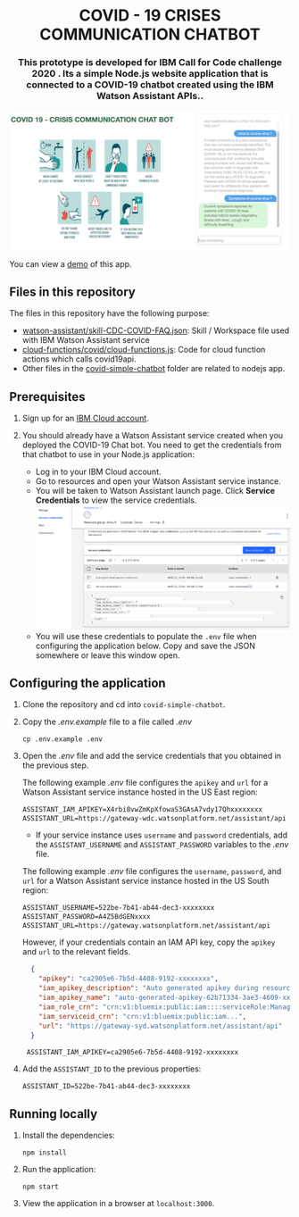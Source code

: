 <h1 align="center" style="border-bottom: none;"> COVID - 19 CRISES COMMUNICATION CHATBOT</h1>
<h3 align="center">This prototype is developed for <b>IBM Call for Code challenge 2020</b> . Its a simple Node.js website application that is connected to a COVID-19 chatbot created using the IBM Watson Assistant APIs..</h3>

![Covid19 simple chatbot screen shot](readme_images/covid-simple-chatbot-screen-shot.png)

You can view a [demo][demo_url] of this app.

## Files in this repository
The files in this repository have the following purpose:
*  [watson-assistant/skill-CDC-COVID-FAQ.json](watson-assistant/skill-CDC-COVID-FAQ.json): Skill / Workspace file used with IBM Watson Assistant service
* [cloud-functions/covid/cloud-functions.js](cloud-functions/covid/cloud-functions.js): Code for cloud function actions which calls covid19api.
* Other files in the [covid-simple-chatbot](covid-simple-chatbot) folder are related to nodejs app. 

## Prerequisites
1. Sign up for an [IBM Cloud account](https://cloud.ibm.com/registration/).

1. You should already have a Watson Assistant service created when you deployed the COVID-19 Chat bot. You need to get the credentials from that chatbot to use in your Node.js application:
    - Log in to your IBM Cloud account.
    - Go to resources and open your Watson Assistant service instance.
    - You will be taken to Watson Assistant launch page. Click **Service Credentials** to view the service credentials.
      ![Watson Assistant Credentials](readme_images/watson-assistant-credentials.png)
    - You will use these credentials to populate the `.env` file when configuring the application below. Copy and save the JSON somewhere or leave this window open.
    
    
## Configuring the application

1. Clone the repository and cd into `covid-simple-chatbot`.

2. Copy the *.env.example* file to a file called *.env*

    ```
    cp .env.example .env
    ```

3. Open the *.env* file and add the service credentials that you obtained in the previous step. 

    The following example *.env* file configures the `apikey` and `url` for a Watson Assistant service instance hosted in the US East region:

    ```
    ASSISTANT_IAM_APIKEY=X4rbi8vwZmKpXfowaS3GAsA7vdy17Qhxxxxxxxx
    ASSISTANT_URL=https://gateway-wdc.watsonplatform.net/assistant/api
    ```

    - If your service instance uses `username` and `password` credentials, add the `ASSISTANT_USERNAME` and `ASSISTANT_PASSWORD` variables to the *.env* file.

    The following example *.env* file configures the `username`, `password`, and `url` for a Watson Assistant service instance hosted in the US South region:

    ```
    ASSISTANT_USERNAME=522be-7b41-ab44-dec3-xxxxxxxx
    ASSISTANT_PASSWORD=A4Z5BdGENxxxx
    ASSISTANT_URL=https://gateway.watsonplatform.net/assistant/api
    ```
    
    However, if your credentials contain an IAM API key, copy the `apikey` and `url` to the relevant fields.
    
    ```JSON
      {
        "apikey": "ca2905e6-7b5d-4408-9192-xxxxxxxx",
        "iam_apikey_description": "Auto generated apikey during resource-key ...",
        "iam_apikey_name": "auto-generated-apikey-62b71334-3ae3-4609-xxxxxxxx",
        "iam_role_crn": "crn:v1:bluemix:public:iam::::serviceRole:Manager",
        "iam_serviceid_crn": "crn:v1:bluemix:public:iam...",
        "url": "https://gateway-syd.watsonplatform.net/assistant/api"
      }
    ```
   
   ```
    ASSISTANT_IAM_APIKEY=ca2905e6-7b5d-4408-9192-xxxxxxxx
    ```

4. Add the `ASSISTANT_ID` to the previous properties:

    ```
    ASSISTANT_ID=522be-7b41-ab44-dec3-xxxxxxxx
    ```


## Running locally

1. Install the dependencies:

    ```
    npm install
    ```

1. Run the application:

    ```
    npm start
    ```

1. View the application in a browser at `localhost:3000`.


[demo_url]:https://covid-assistant-simple-vijaygs.mybluemix.net/
